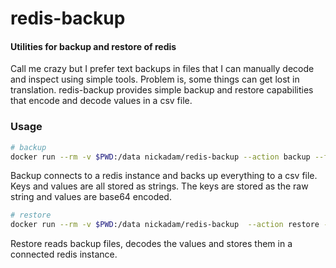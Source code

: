 # redis-backup

#### Utilities for backup and restore of redis

Call me crazy but I prefer text backups in files that I can manually decode and
inspect using simple tools. Problem is, some things can get lost in translation.
redis-backup provides simple backup and restore capabilities that encode and decode values in a csv file.

### Usage
```bash
# backup
docker run --rm -v $PWD:/data nickadam/redis-backup --action backup --file /data/redis_backup.csv --server redis.example.com
```
Backup connects to a redis instance and backs up everything to a csv file. Keys
and values are all stored as strings. The keys are stored as the raw string and
values are base64 encoded.

```bash
# restore
docker run --rm -v $PWD:/data nickadam/redis-backup  --action restore --file /data/redis_backup.csv --server redis.example.com
```

Restore reads backup files, decodes the values and stores them in a connected
redis instance.
